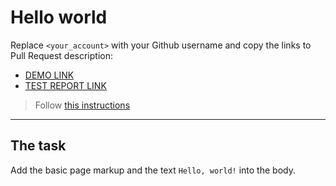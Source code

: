 # Hello world
Replace `<your_account>` with your Github username and copy the links to Pull Request description:
- [DEMO LINK](https://Michael1195.github.io/layout_hello-world/)
- [TEST REPORT LINK](https://Michael1195.github.io/layout_hello-world/report/html_report/)

> Follow [this instructions](https://mate-academy.github.io/layout_task-guideline/#how-to-solve-the-layout-tasks-on-github)
___

## The task 
Add the basic page markup and the text `Hello, world!` into the body.

